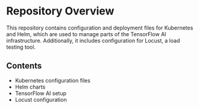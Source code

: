 <!DOCTYPE html>
<html lang="en">
<head>
    <meta charset="UTF-8">
    <meta name="viewport" content="width=device-width, initial-scale=1.0">
</head>
<body>
    <h1>Repository Overview</h1>
    <p>This repository contains configuration and deployment files for Kubernetes and Helm, which are used to manage parts of the TensorFlow AI infrastructure. Additionally, it includes configuration for Locust, a load testing tool.</p>
    <h2>Contents</h2>
    <ul>
        <li>Kubernetes configuration files</li>
        <li>Helm charts</li>
        <li>TensorFlow AI setup</li>
        <li>Locust configuration</li>
    </ul>
</body>
</html>

